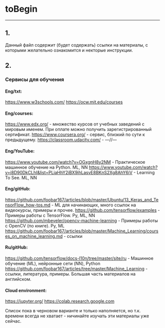 # toBegin

____

## 1.

Данный файл содержит (будет содержать) ссылки на материалы, с которыми желательно ознакомится и некторые инструкции.

## 2.

### Сервисы для обучения

#### Eng/txt:
https://www.w3schools.com/
https://ocw.mit.edu/courses

#### Eng/courses:
https://www.edx.org/ - множество курсов от учебных заведений с мировым именем. При оплате можно получить зарегистрированный сертификат.
https://www.coursera.org/ - сервис, близкий по сути к предыдущему.
https://classroom.udacity.com/ - —//—

#### Eng/YouTube:
https://www.youtube.com/watch?v=OGxgnH8y2NM - Практическое машинное обучение на Python. ML, NN
https://www.youtube.com/watch?v=i8D90DkCLhI&list=PLiaHhY2iBX9ihLasvE8BKnS2Xg8AhY6iV - Learning To See. ML, NN


#### Eng/gitHub:
https://github.com/foobar167/articles/blob/master/Ubuntu/13_Keras_and_TensorFlow_how-tos.md - ML для начинающих, много ссылок на видеокурсы, примеры и прочее.
https://github.com/tensorflow/examples - Примеры работы с TensorFlow. Py, ML, NN
https://github.com/mbeyeler/opencv-machine-learning - Примеры работы с OpenCV (по книге). Py, ML
https://github.com/foobar167/articles/blob/master/Machine_Learning/courses_on_machine_learning.md - ссылки


#### Ru/gitHub:
https://github.com/tensorflow/docs-l10n/tree/master/site/ru - Машинное обучение (ML), нейронные сети (NN), Python
https://github.com/foobar167/articles/tree/master/Machine_Learning - ссылки, литература, примеры. Большая часть материалов на английском.

#### Cloud environment:
https://jupyter.org/
https://colab.research.google.com

Список пока в черновом варианте и только наполняется, но т.к. времени всегда не хватает - ничинайте изучать эти материалы уже сейчас.
